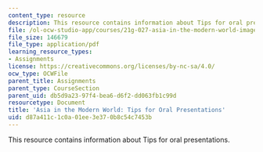 ```yaml
---
content_type: resource
description: This resource contains information about Tips for oral presentations.
file: /ol-ocw-studio-app/courses/21g-027-asia-in-the-modern-world-images-representations-fall-2016/d87a411c1c0a01ee3e370b8c54c7453b_MIT21G_027F16_Tips_oral.pdf
file_size: 146679
file_type: application/pdf
learning_resource_types:
- Assignments
license: https://creativecommons.org/licenses/by-nc-sa/4.0/
ocw_type: OCWFile
parent_title: Assignments
parent_type: CourseSection
parent_uid: db5d9a23-97f4-bea6-d6f2-dd063fb1c99d
resourcetype: Document
title: 'Asia in the Modern World: Tips for Oral Presentations'
uid: d87a411c-1c0a-01ee-3e37-0b8c54c7453b
---
```

This resource contains information about Tips for oral presentations.